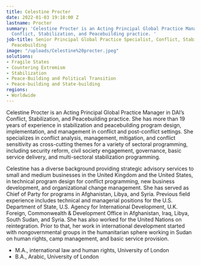 ```yaml
---
title: Celestine Procter
date: 2022-01-03 19:18:00 Z
lastname: Procter
summary: 'Celestine Procter is an Acting Principal Global Practice Manager in DAI’s
  Conflict, Stabilization, and Peacebuilding practice. '
job-title: Senior Principal Global Practice Specialist, Conflict, Stabilization, and
  Peacebuilding
image: "/uploads/Celestine%20procter.jpeg"
solutions:
- Fragile States
- Countering Extremism
- Stabilization
- Peace-Building and Political Transition
- Peace-building and State-building
regions:
- Worldwide
---
```


Celestine Procter is an Acting Principal Global Practice Manager in DAI’s Conflict, Stabilization, and Peacebuilding practice. She has more than 19 years of experience in stabilization and peacebuilding program design, implementation, and management in conflict and post-conflict settings. She specializes in conflict analysis, management, mitigation, and conflict sensitivity as cross-cutting themes for a variety of sectoral programming, including security reform, civil society engagement, governance, basic service delivery, and multi-sectoral stabilization programming. 

Celestine has a diverse background providing strategic advisory services to small and medium businesses in the United Kingdom and the United States, in technical program design for conflict programming, new business development, and organizational change management. She has served as Chief of Party for programs in Afghanistan, Libya, and Syria. Previous field experience includes technical and managerial positions for the U.S. Department of State, U.S. Agency for International Development, U.K. Foreign, Commonwealth & Development Office in Afghanistan, Iraq, Libya, South Sudan, and Syria. She has also worked for the United Nations on reintegration. Prior to that, her work in international development started with nongovernmental groups in the humanitarian sphere working in Sudan on human rights, camp management, and basic service provision. 

* M.A., international law and human rights, University of London 
* B.A., Arabic, University of London 